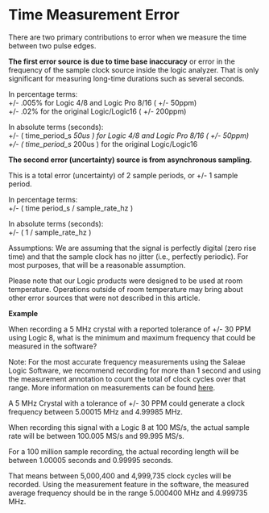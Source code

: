 # Time Measurement Error

There are two primary contributions to error when we measure the time between two pulse edges.

**The first error source is due to time base inaccuracy** or error in the frequency of the sample clock source inside the logic analyzer. That is only significant for measuring long-time durations such as several seconds.

In percentage terms:\
+/- .005% for Logic 4/8 and Logic Pro 8/16 ( +/- 50ppm)\
+/- .02% for the original Logic/Logic16 ( +/- 200ppm)

In absolute terms (seconds):\
+/- ( time\_period\_s _50us ) for Logic 4/8 and Logic Pro 8/16 ( +/- 50ppm)_\
_+/- ( time\_period\_s_ 200us ) for the original Logic/Logic16

**The second error (uncertainty) source is from asynchronous sampling.**

This is a total error (uncertainty) of 2 sample periods, or +/- 1 sample period.

In percentage terms:\
+/- ( time period\_s / sample\_rate\_hz )

In absolute terms (seconds):\
+/- ( 1 / sample\_rate\_hz )

Assumptions: We are assuming that the signal is perfectly digital (zero rise time) and that the sample clock has no jitter (i.e., perfectly periodic). For most purposes, that will be a reasonable assumption.

Please note that our Logic products were designed to be used at room temperature. Operations outside of room temperature may bring about other error sources that were not described in this article.

**Example**

When recording a 5 MHz crystal with a reported tolerance of +/- 30 PPM using Logic 8, what is the minimum and maximum frequency that could be measured in the software?

Note: For the most accurate frequency measurements using the Saleae Logic Software, we recommend recording for more than 1 second and using the measurement annotation to count the total of clock cycles over that range. More information on measurements can be found [here](https://trello.com/c/E5FWiUx7).

A 5 MHz Crystal with a tolerance of +/- 30 PPM could generate a clock frequency between 5.00015 MHz and 4.99985 MHz.

When recording this signal with a Logic 8 at 100 MS/s, the actual sample rate will be between 100.005 MS/s and 99.995 MS/s.

For a 100 million sample recording, the actual recording length will be between 1.00005 seconds and 0.99995 seconds.

That means between 5,000,400 and 4,999,735 clock cycles will be recorded. Using the measurement feature in the software, the measured average frequency should be in the range 5.000400 MHz and 4.999735 MHz.

